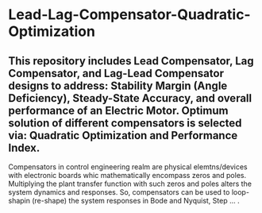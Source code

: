 # Lead-Lag-Compensator-Quadratic-Optimization
This repository includes Lead Compensator, Lag Compensator, and Lag-Lead Compensator designs to address: Stability Margin (Angle Deficiency), Steady-State Accuracy, and overall performance of an Electric Motor. 
Optimum solution of different compensators is selected via: Quadratic Optimization and Performance Index. 
---
Compensators in control engineering realm are physical elemtns/devices with electronic boards whic mathematically encompass zeros and poles. Multiplying the plant transfer function with such zeros and poles alters the system dynamics and responses. So, compensators can be used to 
loop-shapin (re-shape) the system responses in Bode and Nyquist, Step ... .  
